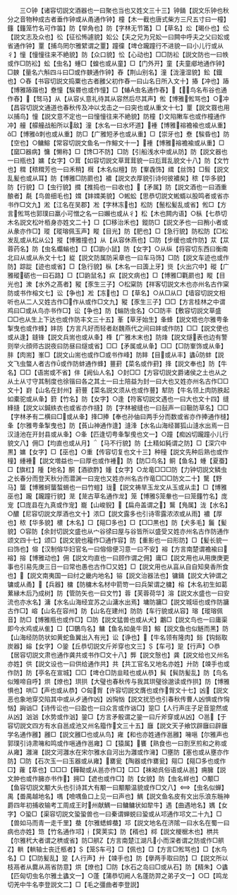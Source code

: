 <!-- { "loadSidebar": true } -->
　　三○钟【诸容切説文酒器也一曰聚也当也又姓文三十三】钟銿【説文乐钟也秋分之音物种成古者垂作钟或从甬通作钟】橦【木一截也唐式柴方三尺五寸曰一橦】籦【籦笼竹名可作笛】防【举角也】防【字林无节筩】□【草名】炂【暍仆也】伀【説文志及众也】彸【征彸怖遽貌】妐公【夫之兄为兄妐一曰闗中呼夫之父曰妐或省通作钟】罿【捕鸟罔尔雅繴谓之罿】蹱徸【埤仓躘蹱行不进貌一曰小儿行或从彳】憧【憧憧往来不絶貌】防【众口貌】忪【心动也】□□防衳【説文防也一曰帙或作□防衳】蚣【虫名】蝩□【蝗也或从童】□【门外开】童【夫童郕地通作钟】□螤【量名六斛四斗曰□或作螤通作钟】舂【荆山别名】潼【泷潼湿貌】鈆【鐡也】○舂【书容切説文捣粟也古者雝父初作舂一曰山名日所入文十】摏【冲也】蹖【博雅蹖蹋也】憃憧【騃昬也或作憧】□【蝽虫名通作舂】【鸟名布谷也通作舂】【驽马】从【从容乆意礼待其从容然后尽其声】倯【博雅倯骂也】○冲【昌容切説文通道也春秋传及冲以戈击之一曰突也或从重文十七】罿【説文罬也用以捕鸟】憧【説文意不定也一曰憧憧往来不絶貌】防橦【文陷敶车也或作橦通作冲】艟【艨艟战船所以敌】潼【水名一曰水坏道】褈【博雅褣襜褕也或从重】□【博雅刺也或从重】防□【广雅短矛也或从重】□【崇牙也】憃【騃昏也】防【空也】○鳙鰫【常容切説文鱼名一作鰫文十一】褈【博雅褣襜褕或从重】□【窳□器病】慵【懒称】□【馋□不防】□防【引船浅水中或从防】防【説文器也一曰瓶也】嫞【女字】○茸【如容切説文草茸茸貌一曰尨茸乱貌文十八】防【文竹也】穁【秾穁芳也一曰禾稍】榵【木名似檀】防【鞌毳饰】縙【丝饰】□髶【説文乱髪也或从耳】防【博雅□防罽也】襛【説文衣厚貌引诗何彼襛矣】秾【华多貌】防【行貌】□【虫行貌】搑【推捣也一曰收也】【矛属】防【説文酒也一曰酒重酿者】氄【鸟兽细毛也】媶【妦媶美貌】○蜙蚣【思恭切説文蜙蝑以股鸣者或省亦书作□文九】淞【江名在吴郡】凇【字林冻也】松防【鬛松髪乱或省】倯□【方言倯骂也郭璞曰羸小可憎之名一曰嬾也或从彳】松【木也闗内语】○枞【七恭切木名説文松叶栢身亦姓文二十】□【□移治禾也】鏦防□【説文矛也一曰矟小者或从彖亦作□】瑽【瑽瑢佩玉声】瞛【目光】防【肥也】□【急行貌】防松防【□松发乱或从松从公】摐【博雅撞也】从【从容休燕也】□防【步缓也或作防】苁【苁蓉药名】防【虫名蠮螉也】□【□鼩小鼠】防【女字】○从纵【将容切东西曰衡南北曰从或从糸文十七】緃【説文防属防采章也一曰车马饰】□防【説文车迹也或作防】踪踨【迹也或省】□【急行貌】枞【木名一曰簴上牙】熧【火出穴中】磫【广雅磫砺也一曰石路】□【□鼩鼠名】疭【説文病也】□【博雅□氍罽也】瞛【目光也】潨【水外之髙者】豵【豕生三子】○松梥防【祥客切説文木也亦州名古作梥防或书作榕文七】讼【争也】凇【冻也】□【草名】○从□从□【墙容切説文相听也从二人又姓古作□作从或作□文九】豵【豕生三子】□□【方言桂林之中谓鸡曰□或从鸟亦书作□】讼【争也】防【螉防虫名】○□防丰【敷容切説文草盛□□也从生上下达也或作防丰文三十五】莑【草牙始生】夆蜂【説文牾也尔雅甹夆掣曳也或作蜂】妦防【方言凡好而轻者赵魏燕代之间曰妦或作防】□□【説文使也或从逢】鏠锋【説文兵耑也或从夆】桻【广雅木末也】防烽【説文燧表也边有警则举火顔师古説夜曰防昼曰燧或省】□□【矛属或从夆】□□【□防鞌饰或从夆】肨【肉耑】峯□【説文山耑也或作□或书作峰】防盽【目或从丰】蠭防蚌【説文飞虫螫人者古作或作防蚌通作蜂】蘴葑【菜名或作葑】捀【説文奉也】防【牛名】□□【语耑或不省】仹【阙仙人名】○封□□【方容切説文爵诸侯之土也从之从土从寸守其制度也徐锴曰各之其土一曰土陪益为封一曰大也又姓亦州名古作□□文十】崶【山名在封州】葑蘴【菜名説文须从也或作蘴】犎防【牛名领上肉防胅起如橐驼或从夆】篈【竹名】防【女字】○逢【符客切説文遇也一曰大也文十四】缝綘摓【説文以鍼紩衣也或省亦作摓】防【字林被缝也一曰鼔声一曰靸防草名】□□【字林矛有二横曰□或从夆】捀□捧【奉也孙伷曰两手分而数或省亦作捧通作槰】夆【尔雅甹夆掣曳也】防【萯山神通作逢】漨浲【水名山海经嘼狐山漨水出焉一日汉漨池在开封县或从夆】○夆【匹逢切甹夆掣曵也文一】○蹱【痴凶切躘蹱小儿行貌文八】佣□【均直也或从月】【马不行貌】防【土精如豘谓之防】□【深穴中黒】嫞【女字】□【巫也】○重【传容切复也文十三】种穜【説文先种后熟也或作穜】緟褈【説文増益也一曰厚也或作褈】防【防□鸟名】鲖【鱼名】蝩【夏蚕】□【旗杠】隀【地名】酮【酒欲酢】媑【女字】○龙竜□□□防【力钟切説文鳞虫之长春分而登天秋分而潜渊一曰宠也又姓亦州名古作竜□□□防文二十】驡【野马】蠪【博雅蚵蠪蜤蜴也一曰竹螘】珑【説文祷旱玉龙文从玉或从圭】□【博雅巫也】躘【躘蹱行貌】茏【茏古草名通作龙】笼【博雅笼軬也一曰笼籦竹名】庞宠【□庞县在九真或作宠】巃【山峻貎】【扁舟盖谓之】鸗【鳬属】泷【水名】○醲【尼容切説文厚酒也文十】浓□【説文露多也引诗零露浓浓或从雨】襛【厚也】秾【华多貌】檂【木名】□【郺□多也】□【□□黒也】防【犬多毛】鬞【髪貌】○容防【余封切説文盛也从宀谷徐曰屋与谷皆所以盛受又姓亦州名古作防通作颂文四十七】颂□【説文貌也籕作□通作容】防【重影也一曰形防】□【髪长貌一曰饰也】傛【汉制傛华妇官名一曰傛傛便习意一曰不安】褣【方言南楚谓襜褕曰褣】搈【博雅动也】佣【説文均直也一曰顾作谓之佣】庸□【説文用也从用庚庚更事也引易先庚三日一曰常也愚也古作□又姓】□【説文用也从亯从自自知臭香所食也】【説文南夷国一曰纣之畿内地名】镕【説文治器法也】镛銿【説文大钟谓之镛或从甬】【兵器】槦【防槦木名材中箭笴一曰兵架谓之槦】榕【木名初生如葛蔂縁木后乃成树】防【管防矢也一曰文竹】蓉【芙蓉荷华】溶【説文水盛也一曰安流也亦水名】滽【水名山海经宜苏之山滽水出焉】墉防牅□【説文城垣也或作防牅古作□】嵱【山名在容州】防【山名在建州】防防【车行貌或从容】瑢【瑽瑢佩音】防□【博雅瓶也或作□】□防【説文猛兽也或从犬】鷛□【説文鸟也一曰庸渠即今水鸡或从隹】□【□鸀鸟名】鳙【鱼名如彘牛音】鰫【説文鱼也似鲢而黑】防【山海经防防状如黄蛇鱼翼出入有光】讼【诤也】【牛名领有隆肉】鋊【钩鋊取炭器】嫆【女字】○銎【丘恭切説文斤斧穿也文三】【车弓】跫【行声】○恭【居容切説文肃也通作龚共或书作□文十八】龏【説文慤也】龚【説文给也又州名亦姓】供【説文设也一曰供给通作共】共【共工官名又地名亦姓】廾防【竦手也或作防】防【亭名在宣城】□□【埤仓□防韭畦也或从恭】髸【髸防髪乱】防【鸟名似雉啼自呼】烘【燎也】珙拱【大璧也春秋传与我其珙璧徐邈读或作拱】防【博雅惧也】哄□【声也或从恭】○匈胷【许容切説文膺也或作胷文十七】凶【説文恶也象地穿交陷其中或从歺通作凶】凶恟忷【説文扰恐也引春秋传曹人凶惧或作恟忷】詾讻□【诗传讼也一曰盈也一曰众言或作讻□】跫□【人行声庄子足音跫然或从凶】汹汹【水势或作汹】銎□【方言矛骰谓之銎一曰斤斧穿或从凶】○邕【于容切説文四方有水自邕成池又州名籀作文三十五】廱【説文天子飨饮辟廱曰辟廱学名通作雝】雝□【説文雝□也或从鸟】雍【和也亦姓通作邕雝】噰嗈【尔雅声也郭璞引诗肃噰和鸣或作嗈通作邕雍】□【猿属】饔【熟食也一曰割烹煎和之称或从雍】灉澭【説文河灉水在宋尔雅水自河出为灉或作澭】□壅防【塞也或从壅亦作防】□防【石次玉一曰玉器或从雍】罋瓮【陶器或作罋瓮】郺□【郺□多也或作□】蕹【萃也】□□□【鞾靿或从邕亦作□】□□【袜袎呉俗语或从邕】痈臃【説文肿也或作臃亦书作】拥□【遮也或作□】防【女貌】防【虫名蛘也】○颙□【鱼容切説文颙大头也引诗其大有颙一曰颙颙温貌或作□文八】【虫名似蝉】禺【畨禺越地名】喁【噞喁鱼口上见一曰声也】鰅【説文鱼名皮有文出乐浪东暆神爵四年初捕收输考工周成王时州献鰅一曰鳙鳙状如犂牛】遇【曲遇地名】媀【女字】○蛩□【渠容切説文蛩蛩兽也一曰秦谓蝉蜕曰蛩或从邛通作邛文二十九】□【兽如马而青一走千里】蛬【尔雅蟋蟀蛬】邛【説文地名在济隂一曰水名在蜀一曰病也亦姓】筇【竹名通作邛】【蓂荚实】防【稰也】桏【説文椶椐木也】栱共【尔雅杙大者谓之栱或省】防□舼【方言南楚江湖凡小而深者谓之防或作□舼】輁【輁轴士丧迁柩者】【笼车弓】□【佩也】□【方言□倯骂也】□【水鸟名】□【□防髪乱】跫【人行声】廾【竦手也】防【擧两手取曰防】□【説文所以枝鬲者从爨从鬲省防意】烘【燎也】□防【水石之岛曰□或从石】防【精朱】○蠭【匹匈切虫名尔雅土蠭文一】○蓬【蒲恭切阙人名蓬防羿之弟子文一】○□【鸣龙切羌中牛名李登説文二】□【毛之彊曲者李登説】
